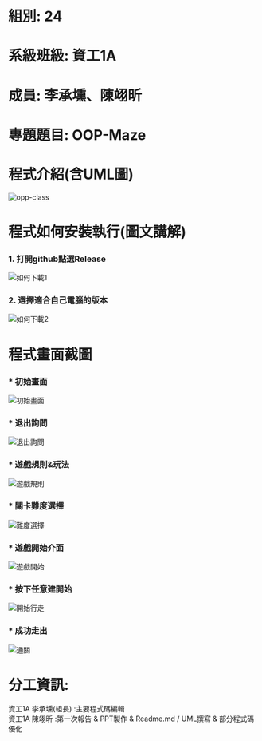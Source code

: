 # 組別: 24
# 系級班級: 資工1A
# 成員: 李承壎、陳翊昕
# 專題題目: OOP-Maze
# 程式介紹(含UML圖)
![opp-class](https://github.com/Nch000001/OOP-Maze/assets/164344855/4135c87e-6a84-44dc-973a-3346609363fa)
# 程式如何安裝執行(圖文講解)
### 1. 打開github點選Release  
![如何下載1](https://github.com/Nch000001/OOP-Maze/assets/164344855/f41ce067-e9a9-4947-9759-77ba94c0348f)  
### 2. 選擇適合自己電腦的版本  
![如何下載2](https://github.com/Nch000001/OOP-Maze/assets/164344855/28202f18-fee2-4b7b-8711-2835513e0f1a)  

# 程式畫面截圖

### * 初始畫面  
![初始畫面](https://github.com/Nch000001/OOP-Maze/assets/164344855/272c7908-5a01-46da-a756-06ba5d1f0d82)  

### * 退出詢問  
![退出詢問](https://github.com/Nch000001/OOP-Maze/assets/164344855/3c46f428-d7b7-4900-af27-29796ce658f8)  


### * 遊戲規則&玩法  
![遊戲規則](https://github.com/Nch000001/OOP-Maze/assets/164344855/92adcfd1-345c-4bcc-9c15-aeee2e5a3b29)  

### * 關卡難度選擇  
 ![難度選擇](https://github.com/Nch000001/OOP-Maze/assets/164344855/7ce4346b-9ea4-49d5-8e81-68e87bd6fb54)  

### * 遊戲開始介面  
![遊戲開始](https://github.com/Nch000001/OOP-Maze/assets/164344855/de0252c0-69cd-42e5-8cca-366f45e89366)  

### * 按下任意建開始  
 ![開始行走](https://github.com/Nch000001/OOP-Maze/assets/164344855/52a172b6-7df2-4f72-bd44-c59b576c8502)

### * 成功走出  
![通關](https://github.com/Nch000001/OOP-Maze/assets/164344855/1f04251a-59c3-4dab-b5c0-0e4ee423d5b1)  

# 分工資訊:
資工1A 李承壎(組長)  :主要程式碼編輯  
資工1A 陳翊昕 :第一次報告 & PPT製作 & Readme.md / UML撰寫 & 部分程式碼優化  

